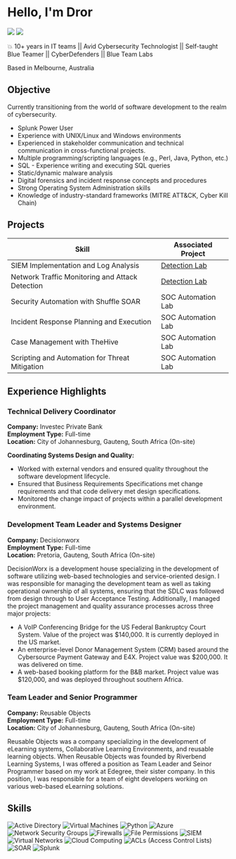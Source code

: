# Hello, I'm Dror

<a href="https://au.linkedin.com/in/droreyal"><img src="https://img.shields.io/badge/-LinkedIn-0072b1?&style=for-the-badge&logo=linkedin&logoColor=white" /></a>
<a href="https://www.youtube.com/channel/UCKcQFpaOJiCOJMCotmIPsEg"><img src="https://img.shields.io/badge/-YouTube-FF0000?&style=for-the-badge&logo=youtube&logoColor=white" /></a>

💥 10+ years in IT teams || Avid Cybersecurity Technologist || Self-taught Blue Teamer || CyberDefenders || Blue Team Labs

Based in Melbourne, Australia

## Objective
Currently transitioning from the world of software development to the realm of cybersecurity.

- Splunk Power User
- Experience with UNIX/Linux and Windows environments
- Experienced in stakeholder communication and technical communication in cross-functional projects. 
- Multiple programming/scripting languages (e.g., Perl, Java, Python, etc.)
- SQL - Experience writing and executing SQL queries
- Static/dynamic malware analysis
- Digital forensics and incident response concepts and procedures
- Strong Operating System Administration skills
- Knowledge of industry-standard frameworks (MITRE ATT&CK, Cyber Kill Chain)

## Projects


| Skill                                         | Associated Project         |
|-----------------------------------------------|----------------------------|
| SIEM Implementation and Log Analysis          | <a href="https://google.com">Detection Lab</a>|
| Network Traffic Monitoring and Attack Detection | <a href="https://google.com">Detection Lab</a>|
| Security Automation with Shuffle SOAR         | SOC Automation Lab|
| Incident Response Planning and Execution      | SOC Automation Lab|
| Case Management with TheHive                  | SOC Automation Lab|
| Scripting and Automation for Threat Mitigation | SOC Automation Lab|


## Experience Highlights

### Technical Delivery Coordinator
**Company:** Investec Private Bank  
**Employment Type:** Full-time  
**Location:** City of Johannesburg, Gauteng, South Africa (On-site)

**Coordinating Systems Design and Quality:**
- Worked with external vendors and ensured quality throughout the software development lifecycle.
- Ensured that Business Requirements Specifications met change requirements and that code delivery met design specifications.
- Monitored the change impact of projects within a parallel development environment.

### Development Team Leader and Systems Designer
**Company:** Decisionworx  
**Employment Type:** Full-time  
**Location:** Pretoria, Gauteng, South Africa (On-site)

DecisionWorx is a development house specializing in the development of software utilizing web-based technologies and service-oriented design. I was responsible for managing the development team as well as taking operational ownership of all systems, ensuring that the SDLC was followed from design through to User Acceptance Testing. Additionally, I managed the project management and quality assurance processes across three major projects:

- A VoIP Conferencing Bridge for the US Federal Bankruptcy Court System. Value of the project was $140,000. It is currently deployed in the US market. 
- An enterprise-level Donor Management System (CRM) based around the Cybersource Payment Gateway and E4X. Project value was $200,000. It was delivered on time.
- A web-based booking platform for the B&B market. Project value was $120,000, and was deployed throughout southern Africa.

### Team Leader and Senior Programmer
**Company:** Reusable Objects  
**Employment Type:** Full-time  
**Location:** City of Johannesburg, Gauteng, South Africa (On-site)

Reusable Objects was a company specializing in the development of eLearning systems, Collaborative Learning Environments, and reusable learning objects. When Reusable Objects was founded by Riverbend Learning Systems, I was offered a position as Team Leader and Seinor Programmer based on my work at Edegree, their sister company. 
In this position, I was responsible for a team of eight developers working on various web-based eLearning solutions. 

## Skills
<img src="https://img.shields.io/badge/-Active%20Directory-0072b1?style=for-the-badge&logo=active-directory&logoColor=white" alt="Active Directory"> <img src="https://img.shields.io/badge/-Virtual%20Machines-ff5733?style=for-the-badge&logo=virtualbox&logoColor=white" alt="Virtual Machines"> <img src="https://img.shields.io/badge/-Python-0072b1?style=for-the-badge&logo=python&logoColor=white" alt="Python"> <img src="https://img.shields.io/badge/-Azure-0072b1?style=for-the-badge&logo=microsoft-azure&logoColor=white" alt="Azure"> <img src="https://img.shields.io/badge/-Network%20Security%20Groups-ff5733?style=for-the-badge&logo=azuredevops&logoColor=white" alt="Network Security Groups"> <img src="https://img.shields.io/badge/-Firewalls-ff5733?style=for-the-badge&logo=firewall&logoColor=white" alt="Firewalls"> <img src="https://img.shields.io/badge/-File%20Permissions-0072b1?style=for-the-badge&logo=file&logoColor=white" alt="File Permissions"> <img src="https://img.shields.io/badge/-SIEM-ff5733?style=for-the-badge&logo=siem&logoColor=white" alt="SIEM"> <img src="https://img.shields.io/badge/-Virtual%20Networks-ff5733?style=for-the-badge&logo=virtualbox&logoColor=white" alt="Virtual Networks"> <img src="https://img.shields.io/badge/-Cloud%20Computing-0072b1?style=for-the-badge&logo=cloud&logoColor=white" alt="Cloud Computing"> <img src="https://img.shields.io/badge/-ACLs%20(Access%20Control%20Lists)-ff5733?style=for-the-badge&logo=access-control-list&logoColor=white" alt="ACLs (Access Control Lists)"> <img src="https://img.shields.io/badge/-SOAR-0072b1?style=for-the-badge&logo=python&logoColor=white" alt="SOAR"> <img src="https://img.shields.io/badge/-Splunk-ff5733?style=for-the-badge&logo=splunk&logoColor=white" alt="Splunk">





